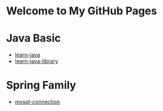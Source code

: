# Welcome to My GitHub Pages


# Java Basic
* [learn-java](https://du-feng.github.io/learn-java)
* [learn-java-library](https://du-feng.github.io/learn-java-library)

# Spring Family
* [mysql-connection](https://du-feng.github.io/mysql-connection)
